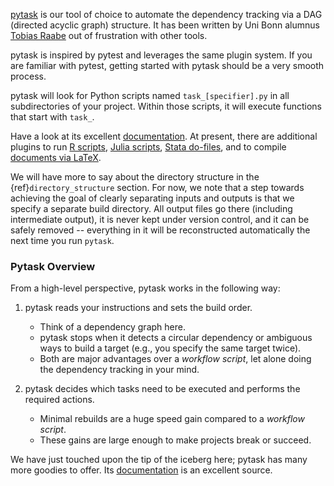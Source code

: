 [pytask](https://pytask-dev.readthedocs.io/en/stable/) is our tool of choice to automate
the dependency tracking via a DAG (directed acyclic graph) structure. It has been
written by Uni Bonn alumnus [Tobias Raabe](https://github.com/tobiasraabe) out of
frustration with other tools.

pytask is inspired by pytest and leverages the same plugin system. If you are familiar
with pytest, getting started with pytask should be a very smooth process.

pytask will look for Python scripts named `task_[specifier].py` in all subdirectories of
your project. Within those scripts, it will execute functions that start with `task_`.

Have a look at its excellent
[documentation](https://pytask-dev.readthedocs.io/en/stable/). At present, there are
additional plugins to run [R scripts](https://github.com/pytask-dev/pytask-r),
[Julia scripts](https://github.com/pytask-dev/pytask-julia),
[Stata do-files](https://github.com/pytask-dev/pytask-stata), and to compile
[documents via LaTeX](https://github.com/pytask-dev/pytask-latex).

We will have more to say about the directory structure in the {ref}`directory_structure`
section. For now, we note that a step towards achieving the goal of clearly separating
inputs and outputs is that we specify a separate build directory. All output files go
there (including intermediate output), it is never kept under version control, and it
can be safely removed -- everything in it will be reconstructed automatically the next
time you run `pytask`.

### Pytask Overview

From a high-level perspective, pytask works in the following way:

1. pytask reads your instructions and sets the build order.

   - Think of a dependency graph here.
   - pytask stops when it detects a circular dependency or ambiguous ways to build a
     target (e.g., you specify the same target twice).
   - Both are major advantages over a *workflow script*, let alone doing the dependency
     tracking in your mind.

1. pytask decides which tasks need to be executed and performs the required actions.

   - Minimal rebuilds are a huge speed gain compared to a *workflow script*.
   - These gains are large enough to make projects break or succeed.

We have just touched upon the tip of the iceberg here; pytask has many more goodies to
offer. Its [documentation](https://pytask-dev.readthedocs.io/en/stable/) is an excellent
source.
